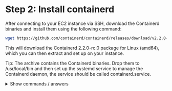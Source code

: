 # Step 2: Install containerd

After connecting to your EC2 instance via SSH, download the Containerd binaries and install them using the following command:

```bash
wget https://github.com/containerd/containerd/releases/download/v2.2.0-rc.0/containerd-2.2.0-rc.0-linux-amd64.tar.gz
```

This will download the Containerd 2.2.0-rc.0 package for Linux (amd64), which you can then extract and set up on your instance.

Tip:
The archive contains the Containerd binaries. Drop them to /usr/local/bin and then set up the systemd service to manage the Containerd daemon, the service should be called containerd.service.

<details>
<summary>Show commands / answers</summary>
<p>

```bash
# Download the Containerd archive
wget https://github.com/containerd/containerd/releases/download/v2.2.0-rc.0/containerd-2.2.0-rc.0-linux-amd64.tar.gz

# Extract the contents of the archive
tar -xvzf containerd-2.2.0-rc.0-linux-amd64.tar.gz

#  Navigate to the extracted folder, set executable permissions, and move the binaries to /usr/local/bin (requires sudo)
sudo chmod +x containerd*
sudo chmod +x ctr
sudo mv containerd  containerd-shim-runc-v2  containerd-stress  ctr /usr/local/bin/

# Create the systemd service for Containerd
# The service file should be located at /usr/lib/systemd/system/containerd.service (requires sudo)

vim /usr/lib/systemd/system/containerd.service

[Unit]
Description=Containerd Service
After=network.target

[Service]
ExecStart=/usr/local/bin/containerd
Restart=always
Delegate=yes
KillMode=process
OOMScoreAdjust=-999

[Install]
WantedBy=multi-user.target

# Save the service file, then start and enable the Containerd service:
sudo systemctl daemon-reload
sudo systemctl start containerd
sudo systemctl enable containerd
sudo systemctl status containerd
```

</p>
</details>
